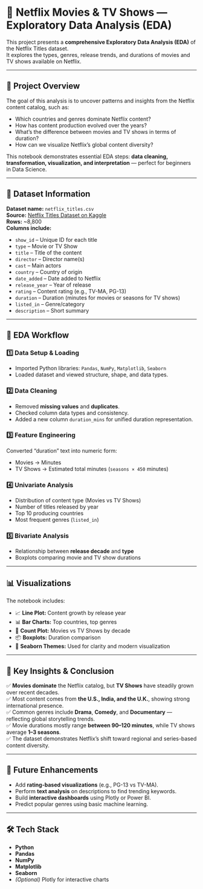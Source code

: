 # 🍿 Netflix Movies & TV Shows — Exploratory Data Analysis (EDA)

This project presents a **comprehensive Exploratory Data Analysis (EDA)** of the Netflix Titles dataset.  
It explores the types, genres, release trends, and durations of movies and TV shows available on Netflix.

---

## 📘 Project Overview

The goal of this analysis is to uncover patterns and insights from the Netflix content catalog, such as:
- Which countries and genres dominate Netflix content?
- How has content production evolved over the years?
- What’s the difference between movies and TV shows in terms of duration?
- How can we visualize Netflix’s global content diversity?

This notebook demonstrates essential EDA steps: **data cleaning, transformation, visualization, and interpretation** — perfect for beginners in Data Science.

---

## 🧩 Dataset Information

**Dataset name:** `netflix_titles.csv`  
**Source:** [Netflix Titles Dataset on Kaggle](https://www.kaggle.com/shivamb/netflix-shows)  
**Rows:** ~8,800  
**Columns include:**
- `show_id` – Unique ID for each title  
- `type` – Movie or TV Show  
- `title` – Title of the content  
- `director` – Director name(s)  
- `cast` – Main actors  
- `country` – Country of origin  
- `date_added` – Date added to Netflix  
- `release_year` – Year of release  
- `rating` – Content rating (e.g., TV-MA, PG-13)  
- `duration` – Duration (minutes for movies or seasons for TV shows)  
- `listed_in` – Genre/category  
- `description` – Short summary

---

## 🧠 EDA Workflow

### 1️⃣ Data Setup & Loading
- Imported Python libraries: `Pandas`, `NumPy`, `Matplotlib`, `Seaborn`
- Loaded dataset and viewed structure, shape, and data types.

### 2️⃣ Data Cleaning
- Removed **missing values** and **duplicates**.
- Checked column data types and consistency.
- Added a new column `duration_mins` for unified duration representation.

### 3️⃣ Feature Engineering
Converted “duration” text into numeric form:
- Movies → Minutes  
- TV Shows → Estimated total minutes (`seasons × 450` minutes)

### 4️⃣ Univariate Analysis
- Distribution of content type (Movies vs TV Shows)
- Number of titles released by year
- Top 10 producing countries
- Most frequent genres (`listed_in`)

### 5️⃣ Bivariate Analysis
- Relationship between **release decade** and **type**
- Boxplots comparing movie and TV show durations

---

## 📊 Visualizations

The notebook includes:
- 📈 **Line Plot:** Content growth by release year  
- 📊 **Bar Charts:** Top countries, top genres  
- 🧮 **Count Plot:** Movies vs TV Shows by decade  
- 📦 **Boxplots:** Duration comparison  
- 🌸 **Seaborn Themes:** Used for clarity and modern visualization  

---

## 🏁 Key Insights & Conclusion

✅ **Movies dominate** the Netflix catalog, but **TV Shows** have steadily grown over recent decades.  
✅ Most content comes from **the U.S., India, and the U.K.**, showing strong international presence.  
✅ Common genres include **Drama**, **Comedy**, and **Documentary** — reflecting global storytelling trends.  
✅ Movie durations mostly range **between 90–120 minutes**, while TV shows average **1–3 seasons**.  
✅ The dataset demonstrates Netflix’s shift toward regional and series-based content diversity.

---

## 🚀 Future Enhancements
- Add **rating-based visualizations** (e.g., PG-13 vs TV-MA).  
- Perform **text analysis** on descriptions to find trending keywords.  
- Build **interactive dashboards** using Plotly or Power BI.  
- Predict popular genres using basic machine learning.

---

## 🛠️ Tech Stack
- **Python**
- **Pandas**
- **NumPy**
- **Matplotlib**
- **Seaborn**
- *(Optional)* Plotly for interactive charts


